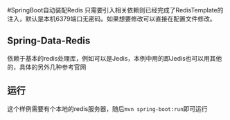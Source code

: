 #SpringBoot自动装配Redis
只需要引入相关依赖则已经完成了RedisTemplate的注入，默认是本机6379端口无密码。如果想要修改可以直接在配置文件修改。
## Spring-Data-Redis
依赖于基本的redis处理库，例如可以是Jedis，本例中用的即Jedis也可以用其他的，具体的另外几种参考官网
## 运行
这个样例需要有个本地的redis服务器，随后`mvn spring-boot:run`即可运行